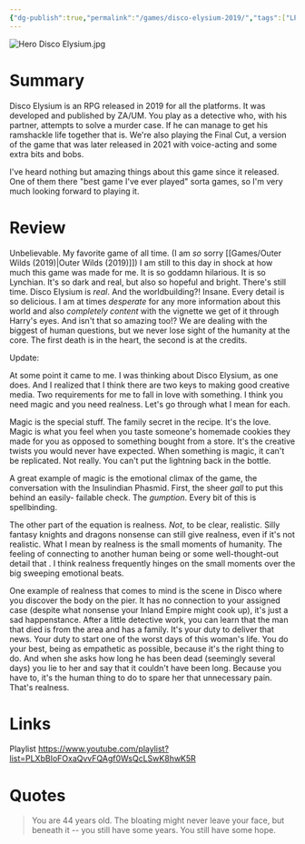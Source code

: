 ```yaml
---
{"dg-publish":true,"permalink":"/games/disco-elysium-2019/","tags":["LP","games"],"created":"2023-12-08","updated":"2024-10-29"}
---
```



![Hero Disco Elysium.jpg](/img/user/Attachments/Hero%20Disco%20Elysium.jpg)

# Summary

Disco Elysium is an RPG released in 2019 for all the platforms. It was developed and published by ZA/UM. You play as a detective who, with his partner, attempts to solve a murder case. If he can manage to get his ramshackle life together that is. We're also playing the Final Cut, a version of the game that was later released in 2021 with voice-acting and some extra bits and bobs.

I've heard nothing but amazing things about this game since it released. One of them there "best game I've ever played" sorta games, so I'm very much looking forward to playing it.

# Review

Unbelievable. My favorite game of all time. (I am *so* sorry [[Games/Outer Wilds (2019)\|Outer Wilds (2019)]]) I am still to this day in shock at how much this game was made for me. It is so goddamn hilarious. It is so Lynchian. It's so dark and real, but also so hopeful and bright. There's still time. Disco Elysium is *real*. And the worldbuilding?! Insane. Every detail is so delicious. I am at times *desperate* for any more information about this world and also *completely content* with the vignette we get of it through Harry's eyes. And isn't that so amazing too!? We are dealing with the biggest of human questions, but we never lose sight of the humanity at the core. The first death is in the heart, the second is at the credits.

Update:

At some point it came to me. I was thinking about Disco Elysium, as one does. And I realized that I think there are two keys to making good creative media. Two requirements for me to fall in love with something. I think you need magic and you need realness. Let's go through what I mean for each.

Magic is the special stuff. The family secret in the recipe. It's the love. Magic is what you feel when you taste someone's homemade cookies they made for you as opposed to something bought from a store. It's the creative twists you would never have expected. When something is magic, it can't be replicated. Not really. You can't put the lightning back in the bottle.

A great example of magic is the emotional climax of the game, the conversation with the Insulindian Phasmid. First, the sheer *gall* to put this behind an easily- failable check. The *gumption*. Every bit of this is spellbinding.

The other part of the equation is realness. *Not*, to be clear, realistic. Silly fantasy knights and dragons nonsense can still give realness, even if it's not realistic. What I mean by realness is the small moments of humanity. The feeling of connecting to another human being or some well-thought-out detail that . I think realness frequently hinges on the small moments over the big sweeping emotional beats.

One example of realness that comes to mind is the scene in Disco where you discover the body on the pier. It has no connection to your assigned case (despite what nonsense your Inland Empire might cook up), it's just a sad happenstance. After a little detective work, you can learn that the man that died is from the area and has a family. It's your duty to deliver that news. Your duty to start one of the worst days of this woman's life. You do your best, being as empathetic as possible, because it's the right thing to do. And when she asks how long he has been dead (seemingly several days) you lie to her and say that it couldn't have been long. Because you have to, it's the human thing to do to spare her that unnecessary pain. That's realness.

# Links

Playlist https://www.youtube.com/playlist?list=PLXbBIoFOxaQvvFQAgf0WsQcLSwK8hwK5R

# Quotes

> You are 44 years old. The bloating might never leave your face, but beneath it -- you still have some years. You still have some hope.
